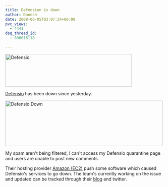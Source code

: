 ```yaml
---
title: Defension is down
author: Danesh
date: 2008-06-05T03:07:24+00:00
pvc_views:
  - 4441
dsq_thread_id:
  - 896016118

---
```

[<img loading="lazy" src="/wp-content/uploads/2008/06/derfensiobanneryv11.jpg" alt="Defensio" title="Defensio" width="400" height="103" class="alignnone size-medium wp-image-596" />][1]

[Defensio][2] has been down since yesterday.

[<img loading="lazy" src="/wp-content/uploads/2008/06/defensio-down-499x144.png" alt="Defensio Down" title="Defensio Down" width="499" height="144" class="alignnone size-medium wp-image-597" srcset="/wp-content/uploads/2008/06/defensio-down-499x144.png 499w, /wp-content/uploads/2008/06/defensio-down.png 696w" sizes="(max-width: 499px) 100vw, 499px" />][3]

My spam aren't being filtered, I can't access my Defensio quarantine page and users are unable to post new comments.

Their hosting provider [Amazon (EC2)][4] push some software which caused Defensio's services to go down. The team's currently working on the issue and updated can be tracked through their [blog][5] and twitter.

 [1]: /wp-content/uploads/2008/06/derfensiobanneryv11.jpg
 [2]: http://defensio.com/
 [3]: /wp-content/uploads/2008/06/defensio-down.png
 [4]: http://www.amazon.com/gp/browse.html?node=201590011
 [5]: http://blog.defensio.com/